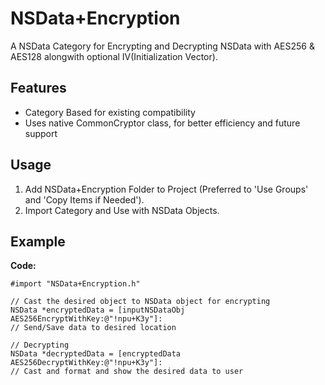NSData+Encryption
=============

A NSData Category for Encrypting and Decrypting NSData with AES256 & AES128 alongwith optional IV(Initialization Vector).

## Features

- Category Based for existing compatibility
- Uses native CommonCryptor class, for better efficiency and future support

## Usage

1. Add NSData+Encryption Folder to Project (Preferred to 'Use Groups' and 'Copy Items if Needed').
2. Import Category and Use with NSData Objects.

## Example

**Code:**

```objc
#import "NSData+Encryption.h"

// Cast the desired object to NSData object for encrypting
NSData *encryptedData = [inputNSDataObj AES256EncryptWithKey:@"!npu+K3y"]:
// Send/Save data to desired location

// Decrypting
NSData *decryptedData = [encryptedData AES256DecryptWithKey:@"!npu+K3y"]:
// Cast and format and show the desired data to user
```
